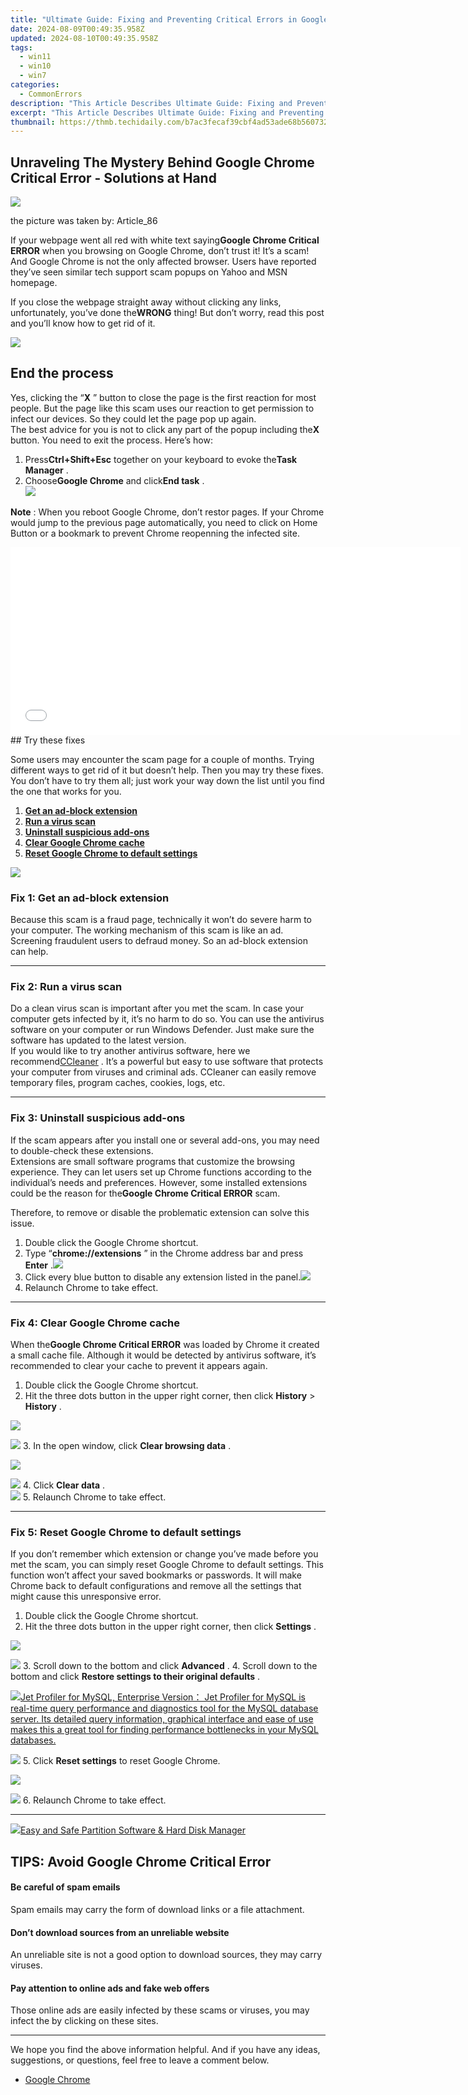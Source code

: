 ```yaml
---
title: "Ultimate Guide: Fixing and Preventing Critical Errors in Google Chrome - Stay Protected"
date: 2024-08-09T00:49:35.958Z
updated: 2024-08-10T00:49:35.958Z
tags:
  - win11
  - win10
  - win7
categories:
  - CommonErrors
description: "This Article Describes Ultimate Guide: Fixing and Preventing Critical Errors in Google Chrome - Stay Protected"
excerpt: "This Article Describes Ultimate Guide: Fixing and Preventing Critical Errors in Google Chrome - Stay Protected"
thumbnail: https://thmb.techidaily.com/b7ac3fecaf39cbf4ad53ade68b5607328fb5fc5fabf85fb01691cb6e94c786a0.jpg
---
```


## Unraveling The Mystery Behind Google Chrome Critical Error - Solutions at Hand

![](https://images.drivereasy.com/wp-content/uploads/2019/10/google-red-screen-1024x671.jpg)

the picture was taken by: Article\_86

 If your webpage went all red with white text saying**Google Chrome Critical ERROR** when you browsing on Google Chrome, don’t trust it! It’s a scam! And Google Chrome is not the only affected browser. Users have reported they’ve seen similar tech support scam popups on Yahoo and MSN homepage.

 If you close the webpage straight away without clicking any links, unfortunately, you’ve done the**WRONG** thing! But don’t worry, read this post and you’ll know how to get rid of it.

<!-- affiliate ads begin -->
<a href="https://shop.copernic.com/order/checkout.php?PRODS=41033095&QTY=1&AFFILIATE=108875&CART=1"><img src="https://secure.2checkout.com/images/merchant/8d30aa96e72440759f74bd2306c1fa3d/Copernic-2023-Affiliate-728x90-Advanced-3YR.png" border="0"></a>
<!-- affiliate ads end -->
## End the process

 Yes, clicking the “**X** ” button to close the page is the first reaction for most people. But the page like this scam uses our reaction to get permission to infect our devices. So they could let the page pop up again.  
 The best advice for you is not to click any part of the popup including the**X** button. You need to exit the process. Here’s how:

1. Press**Ctrl+Shift+Esc** together on your keyboard to evoke the**Task Manager** .
2. Choose**Google Chrome** and click**End task** .  
![](https://images.drivereasy.com/wp-content/uploads/2019/10/task-1.jpg)

**Note** : When you reboot Google Chrome, don’t restor pages. If your Chrome would jump to the previous page automatically, you need to click on Home Button or a bookmark to prevent Chrome reopenning the infected site.

<!-- affiliate ads begin -->
<iframe id="iframe_672" src="//a.impactradius-go.com/gen-ad-code/5597632/1959812/17834/" width="720" height="300" scrolling="no" frameborder="0" marginheight="0" marginwidth="0"></iframe>
<!-- affiliate ads end -->
## Try these fixes

 Some users may encounter the scam page for a couple of months. Trying different ways to get rid of it but doesn’t help. Then you may try these fixes. You don’t have to try them all; just work your way down the list until you find the one that works for you.

1. [**Get an ad-block extension**](https://tools.techidaily.com/drivereasy/download/)
2. [**Run a virus scan**](https://tools.techidaily.com/drivereasy/download/)
3. [**Uninstall suspicious add-ons**](https://tools.techidaily.com/drivereasy/download/)
4. [**Clear Google Chrome cache**](https://tools.techidaily.com/drivereasy/download/)
5. [**Reset Google Chrome to default settings**](https://tools.techidaily.com/drivereasy/download/)

<!-- affiliate ads begin -->
<a href="https://store.massmailsoftware.com/order/checkout.php?PRODS=1047974&QTY=1&AFFILIATE=108875&CART=1"><img src="https://secure.avangate.com/images/merchant/dc87c13749315c7217cdc4ac692e704c/banera_for_partners-04_%281%29.jpg" border="0"></a>
<!-- affiliate ads end -->
### Fix 1: Get an ad-block extension

 Because this scam is a fraud page, technically it won’t do severe harm to your computer. The working mechanism of this scam is like an ad. Screening fraudulent users to defraud money. So an ad-block extension can help.

---

### Fix 2: Run a virus scan

 Do a clean virus scan is important after you met the scam. In case your computer gets infected by it, it’s no harm to do so. You can use the antivirus software on your computer or run Windows Defender. Just make sure the software has updated to the latest version.  
 If you would like to try another antivirus software, here we recommend[CCleaner](https://tools.techidaily.com/drivereasy/download/) . It’s a powerful but easy to use software that protects your computer from viruses and criminal ads. CCleaner can easily remove temporary files, program caches, cookies, logs, etc.

---

### Fix 3: Uninstall suspicious add-ons

 If the scam appears after you install one or several add-ons, you may need to double-check these extensions.  
 Extensions are small software programs that customize the browsing experience. They can let users set up Chrome functions according to the individual’s needs and preferences. However, some installed extensions could be the reason for the**Google Chrome Critical ERROR** scam.

 Therefore, to remove or disable the problematic extension can solve this issue.

1. Double click the Google Chrome shortcut.
2. Type “**chrome://extensions** ” in the Chrome address bar and press **Enter** .![](https://images.drivereasy.com/wp-content/uploads/2019/07/chorm1.jpg)
3. Click every blue button to disable any extension listed in the panel.![](https://images.drivereasy.com/wp-content/uploads/2019/07/chrom2.jpg)
4. Relaunch Chrome to take effect.

---

### Fix 4: Clear Google Chrome cache

 When the**Google Chrome Critical ERROR** was loaded by Chrome it created a small cache file. Although it would be detected by antivirus software, it’s recommended to clear your cache to prevent it appears again.

1. Double click the Google Chrome shortcut.
2. Hit the three dots button in the upper right corner, then click **History** \> **History** .  
<!-- affiliate ads begin -->
<a href="https://store.nero.com/order/checkout.php?PRODS=42296985&QTY=1&AFFILIATE=108875&CART=1"><img src="https://secure.avangate.com/images/merchant/9cea886b9f44a3c2df1163730ab64994/products/copy_nero_burning_rom_cart.png" border="0">
</a>
<!-- affiliate ads end -->
![](https://images.drivereasy.com/wp-content/uploads/2019/05/history1.jpg)
3. In the open window, click **Clear browsing data** .  
<!-- affiliate ads begin -->
<a href="https://secure.2checkout.com/order/checkout.php?PRODS=4715391&QTY=1&AFFILIATE=108875&CART=1"><img src="https://secure.avangate.com/images/merchant/7f687767ccf20fcea1c9dc4a5adc2326/Digisigner_banner_728_x_90_color_version.png" border="0"></a>
<!-- affiliate ads end -->
![](https://images.drivereasy.com/wp-content/uploads/2019/05/history.jpg)
4. Click **Clear data** .  
![](https://images.drivereasy.com/wp-content/uploads/2019/05/clear.jpg)
5. Relaunch Chrome to take effect.

---

### Fix 5: Reset Google Chrome to default settings

 If you don’t remember which extension or change you’ve made before you met the scam, you can simply reset Google Chrome to default settings. This function won’t affect your saved bookmarks or passwords. It will make Chrome back to default configurations and remove all the settings that might cause this unresponsive error.

1. Double click the Google Chrome shortcut.
2. Hit the three dots button in the upper right corner, then click **Settings** .  
<!-- affiliate ads begin -->
<a href="https://secure.2checkout.com/order/checkout.php?PRODS=4940317&QTY=1&AFFILIATE=108875&CART=1"><img src="https://secure.avangate.com/images/merchant/333ac5d90817d69113471fbb6e531bee/sps-partnership-728x90eng.png" border="0"></a>
<!-- affiliate ads end -->
![](https://images.drivereasy.com/wp-content/uploads/2019/07/5.10-2.jpg)
3. Scroll down to the bottom and click **Advanced** .
4. Scroll down to the bottom and click **Restore settings to their original defaults** .  
<!-- affiliate ads begin -->
<a href="https://secure.2checkout.com/order/checkout.php?PRODS=4576829&QTY=1&AFFILIATE=108875&CART=1"><img src="https://secure.avangate.com/images/merchant/9e740b84bb48a64dde25061566299467/products/copy_1_jp_box_big.png" border="0">Jet Profiler for MySQL, Enterprise Version： Jet Profiler for MySQL is real-time query performance and diagnostics tool for the MySQL database server. Its detailed query information, graphical interface and ease of use makes this a great tool for finding performance bottlenecks in your MySQL databases. </a>
<!-- affiliate ads end -->
![](https://images.drivereasy.com/wp-content/uploads/2019/05/5.3.jpg)
5. Click **Reset settings** to reset Google Chrome.  
<!-- affiliate ads begin -->
<a href="https://store.revouninstaller.com/order/checkout.php?PRODS=28010250&QTY=1&AFFILIATE=108875&CART=1"><img src="https://secure.avangate.com/images/merchant/4282ec8de8c9be897e7aff4aa231b1a4/336__280a.jpg" border="0"></a>
<!-- affiliate ads end -->
![](https://images.drivereasy.com/wp-content/uploads/2019/05/5.4.jpg)
6. Relaunch Chrome to take effect.

---

<!-- affiliate ads begin -->
<a href="https://secure.2checkout.com/order/checkout.php?PRODS=22741618&QTY=1&AFFILIATE=108875&CART=1"><img src="https://www.diskpart.com/resource/images/index/dp-index-img-banner-people@2x.png" border="0">Easy and Safe Partition Software & Hard Disk Manager</a>
<!-- affiliate ads end -->
## TIPS: Avoid Google Chrome Critical Error

#### Be careful of spam emails

Spam emails may carry the form of download links or a file attachment.

#### Don’t download sources from an unreliable website

 An unreliable site is not a good option to download sources, they may carry viruses.

#### Pay attention to online ads and fake web offers

 Those online ads are easily infected by these scams or viruses, you may infect the by clicking on these sites.

---

 We hope you find the above information helpful. And if you have any ideas, suggestions, or questions, feel free to leave a comment below.

* [Google Chrome](https://tools.techidaily.com/drivereasy/download/)

<ins class="adsbygoogle"
     style="display:block"
     data-ad-format="autorelaxed"
     data-ad-client="ca-pub-7571918770474297"
     data-ad-slot="1223367746"></ins>



<ins class="adsbygoogle"
     style="display:block"
     data-ad-client="ca-pub-7571918770474297"
     data-ad-slot="8358498916"
     data-ad-format="auto"
     data-full-width-responsive="true"></ins>
